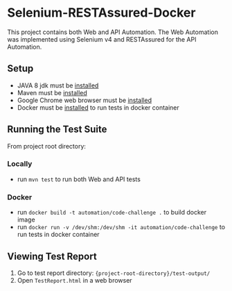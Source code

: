 # Selenium-RESTAssured-Docker

This project contains both Web and API Automation. 
The Web Automation was implemented using Selenium v4 and RESTAssured for the API Automation.

## Setup

- JAVA 8 jdk must be [installed](https://docs.oracle.com/javase/8/docs/technotes/guides/install/install_overview.html)
- Maven must be [installed](https://maven.apache.org/install.html)
- Google Chrome web browser must be [installed](https://www.google.com/chrome/)
- Docker must be [installed](https://docs.docker.com/get-docker/) to run tests in docker container

## Running the Test Suite

From project root directory:

### Locally
- run `mvn test` to run both Web and API tests

### Docker
- run `docker build -t automation/code-challenge .` to build docker image
- run `docker run -v /dev/shm:/dev/shm -it automation/code-challenge` to run tests in docker container

## Viewing Test Report

1. Go to test report directory: `{project-root-directory}/test-output/`
2. Open `TestReport.html` in a web browser
